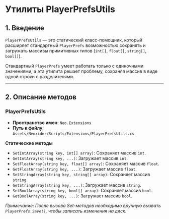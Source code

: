 # Утилиты PlayerPrefsUtils

## 1. Введение

`PlayerPrefsUtils` — это статический класс-помощник, который расширяет стандартный `PlayerPrefs` возможностью сохранять и загружать массивы примитивных типов (`int[]`, `float[]`, `string[]`, `bool[]`).

Стандартный `PlayerPrefs` умеет работать только с одиночными значениями, а эта утилита решает проблему, сохраняя массив в виде одной строки с разделителями.

---

## 2. Описание методов

### PlayerPrefsUtils
- **Пространство имен**: `Neo.Extensions`
- **Путь к файлу**: `Assets/Neoxider/Scripts/Extensions/PlayerPrefsUtils.cs`

**Статические методы**
- `SetIntArray(string key, int[] array)`: Сохраняет массив `int`.
- `GetIntArray(string key, ...)`: Загружает массив `int`.
- `SetFloatArray(string key, float[] array)`: Сохраняет массив `float`.
- `GetFloatArray(string key, ...)`: Загружает массив `float`.
- `SetStringArray(string key, string[] array)`: Сохраняет массив `string`.
- `GetStringArray(string key, ...)`: Загружает массив `string`.
- `SetBoolArray(string key, bool[] array)`: Сохраняет массив `bool`.
- `GetBoolArray(string key, ...)`: Загружает массив `bool`.

*Примечание: После вызова Set-методов необходимо вручную вызвать `PlayerPrefs.Save()`, чтобы записать изменения на диск.*
